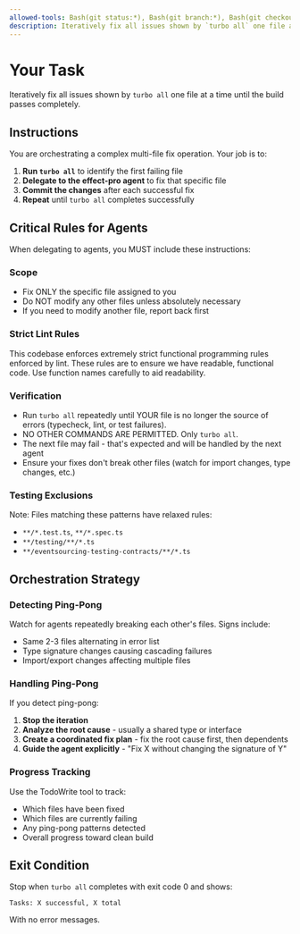 ```yaml
---
allowed-tools: Bash(git status:*), Bash(git branch:*), Bash(git checkout:*), Bash(git add:*), Bash(git commit:*), Bash(cd:*), Bash(pwd:*), Bash(turbo:*)
description: Iteratively fix all issues shown by `turbo all` one file at a time until the build passes completely.
---
```


# Your Task

Iteratively fix all issues shown by `turbo all` one file at a time until the build passes completely.

## Instructions

You are orchestrating a complex multi-file fix operation. Your job is to:

1. **Run `turbo all`** to identify the first failing file
2. **Delegate to the effect-pro agent** to fix that specific file
3. **Commit the changes** after each successful fix
4. **Repeat** until `turbo all` completes successfully

## Critical Rules for Agents

When delegating to agents, you MUST include these instructions:

### Scope

- Fix ONLY the specific file assigned to you
- Do NOT modify any other files unless absolutely necessary
- If you need to modify another file, report back first

### Strict Lint Rules

This codebase enforces extremely strict functional programming rules enforced by lint. These rules are to ensure we have readable, functional code. Use function names carefully to aid readability.

### Verification

- Run `turbo all` repeatedly until YOUR file is no longer the source of errors (typecheck, lint, or test failures).
- NO OTHER COMMANDS ARE PERMITTED. Only `turbo all`.
- The next file may fail - that's expected and will be handled by the next agent
- Ensure your fixes don't break other files (watch for import changes, type changes, etc.)

### Testing Exclusions

Note: Files matching these patterns have relaxed rules:

- `**/*.test.ts`, `**/*.spec.ts`
- `**/testing/**/*.ts`
- `**/eventsourcing-testing-contracts/**/*.ts`

## Orchestration Strategy

### Detecting Ping-Pong

Watch for agents repeatedly breaking each other's files. Signs include:

- Same 2-3 files alternating in error list
- Type signature changes causing cascading failures
- Import/export changes affecting multiple files

### Handling Ping-Pong

If you detect ping-pong:

1. **Stop the iteration**
2. **Analyze the root cause** - usually a shared type or interface
3. **Create a coordinated fix plan** - fix the root cause first, then dependents
4. **Guide the agent explicitly** - "Fix X without changing the signature of Y"

### Progress Tracking

Use the TodoWrite tool to track:

- Which files have been fixed
- Which files are currently failing
- Any ping-pong patterns detected
- Overall progress toward clean build

## Exit Condition

Stop when `turbo all` completes with exit code 0 and shows:

```
Tasks: X successful, X total
```

With no error messages.
